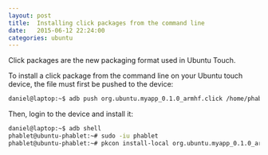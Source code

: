 ```yaml
---
layout: post
title:  Installing click packages from the command line
date:   2015-06-12 22:24:00
categories: ubuntu
---
```


Click packages are the new packaging format used in Ubuntu Touch.

To install a click package from the command line on your Ubuntu touch device, the file
must first be pushed to the device:

```bash
daniel@laptop:~$ adb push org.ubuntu.myapp_0.1.0_armhf.click /home/phablet/Downloads/
```


Then, login to the device and install it: 

```bash
daniel@laptop:~$ adb shell
phablet@ubuntu-phablet:~# sudo -iu phablet
phablet@ubuntu-phablet:~# pkcon install-local org.ubuntu.myapp_0.1.0_armhf.click 
```

